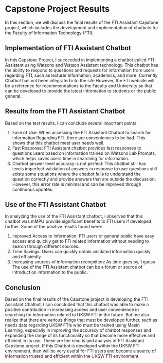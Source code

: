 # Capstone Project Results
In this section, we will discuss the final results of the FTI Assistant Capstone project, which
includes the development and implementation of chatbots for the Faculty of Information Technology (FTI).

## Implementation of FTI Assistant Chatbot
In this Capstone Project, I succeeded in implementing a chatbot called FTI Assistant using Watsonx and Watson Assistant technology. This chatbot has
the ability to respond to questions and requests for information from users regarding FTI, such as lecturer information, academics, and more. Currently Chatbot has not been integrated into the site
However, the FTI website will be a reference for recommendations to the Faculty and University so that can be developed to provide the latest information to students or the public general.

## Results from the FTI Assistant Chatbot
Based on the test results, I can conclude several important points:
1. Ease of Use: When accessing the FTI Assistant Chatbot to search for information Regarding FTI, there are     conveniences to be had. This shows that this chatbot meet user needs well.
2. Fast Response: FTI Assistant chatbot provides fast responses to questions users based on information trained on Watsonx Lab Prompts, which helps saves users time in searching for information.
3. Chatbot answer level accuracy is not perfect: This chatbot still has levels imperfect validation of answers in response to user questions still exists some situations where the chatbot fails to understand the question correctly and provide answers that are outside the discussion. However, this error rate is minimal and can be improved through continuous updates.

## Use of the FTI Assistant Chatbot
In analyzing the use of the FTI Assistant chatbot, I observed that this chatbot was mMPU provide significant benefits to FTI users if developed further. Some of the positive results found were:
1. Improved Access to Information: FTI users or general public have easy access and quickly get to FTI related information without needing to search through different sources.
2. Time Savings: Users can quickly obtain validated information quickly and efficiently.
3. Increasing sources of information recognition: As time goes by, I guess The use of the FTI Assistant chatbot can be a forum or source of introduction information to the public.

## Conclusion
Based on the final results of the Capstone project in developing the FTI Assistant Chatbot, I can concluded that this chatbot was able to make a positive contribution in increasing access
and user convenience in searching for information related to UKSW FTI in the future. But me also realize that there are various things that must be developed further, such as needs
data regarding UKSW FTIs who must be trained using Masin Learning, especially in improving the accuracy of chatbot responses and expanding the range of its functionality so that
become more effective and efficient in its use. These are the results and analysis of FTI Assistant Capstone project. If this Chatbot is developed within the UKSW FTI environment, then
will be very useful for FTI users and become a source of information trusted and efficient within the UKSW FTI environment.
